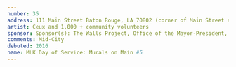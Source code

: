 ```yaml
---
number: 35
address: 111 Main Street Baton Rouge, LA 70802 (corner of Main Street and 11th street)
artist: Ceux and 1,000 + community volunteers
sponsor: Sponsor(s): The Walls Project, Office of the Mayor-President, Mid City Redevelopment Alliance, BREC, City Year, Cox Louisiana, Jack & Jill Foundation, Louisiana Delta Service Corps, Forum 35, Big Buddy Program, PPG Paints, Forwards Arts, #10WordStoriesBR, The Futures Fund, Build The Fire, MetroMorphosis, Leadership BR, UpAlliance, Christian Outreach Ministries, CACRC, Small World Intl, Made Groceries, Baton Rouge Music Studios, WHYR Community Radio, Elevator Projects, Destiny Center, Unitarian Church of Baton Rouge, Lanie Bird Design, V.P.C.A, Village Project, Mid City Studios, The RedStick Project, Dialogue On Race Louisiana, The Boys & Girls Club of Greater Baton Rouge, and Lamar Advertising Company
comments: Mid-City
debuted: 2016
name: MLK Day of Service: Murals on Main #5
---
```

